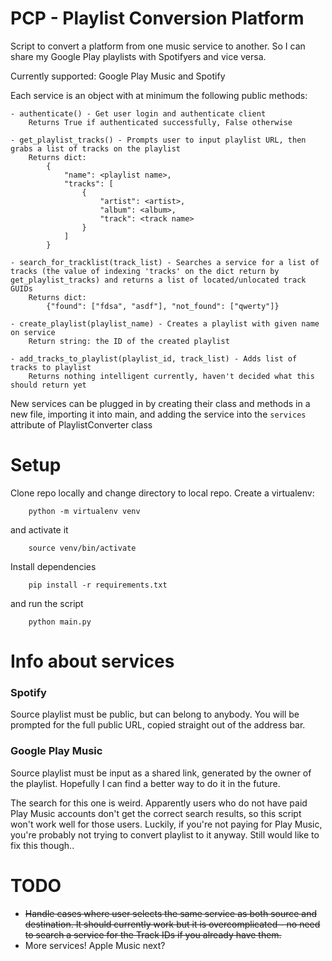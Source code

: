 # PCP - Playlist Conversion Platform

Script to convert a platform from one music service to another.  So I can share my Google Play playlists with Spotifyers and vice versa.  

Currently supported:  Google Play Music and Spotify

Each service is an object with at minimum the following public methods:

    - authenticate() - Get user login and authenticate client
        Returns True if authenticated successfully, False otherwise

    - get_playlist_tracks() - Prompts user to input playlist URL, then grabs a list of tracks on the playlist
        Returns dict:  
            {
                "name": <playlist name>,
                "tracks": [
                    {
                        "artist": <artist>,
                        "album": <album>,
                        "track": <track name>
                    }
                ]
            }

    - search_for_tracklist(track_list) - Searches a service for a list of tracks (the value of indexing 'tracks' on the dict return by get_playlist_tracks) and returns a list of located/unlocated track GUIDs
        Returns dict:
            {"found": ["fdsa", "asdf"], "not_found": ["qwerty"]}

    - create_playlist(playlist_name) - Creates a playlist with given name on service
        Return string: the ID of the created playlist

    - add_tracks_to_playlist(playlist_id, track_list) - Adds list of tracks to playlist
        Returns nothing intelligent currently, haven't decided what this should return yet

New services can be plugged in by creating their class and methods in a new file, importing it into main, and adding the service into the `services` attribute of PlaylistConverter class

# Setup

Clone repo locally and change directory to local repo.  Create a virtualenv:

        python -m virtualenv venv

and activate it

        source venv/bin/activate

Install dependencies

        pip install -r requirements.txt

and run the script

        python main.py

# Info about services

### Spotify

Source playlist must be public, but can belong to anybody.  You will be prompted for the full public URL, copied straight out of the address bar.

### Google Play Music

Source playlist must be input as a shared link, generated by the owner of the playlist.  Hopefully I can find a better way to do it in the future.

The search for this one is weird.  Apparently users who do not have paid Play Music accounts don't get the correct search results, so this script won't work well for those users.  Luckily, if you're not paying for Play Music, you're probably not trying to convert playlist to it anyway.  Still would like to fix this though..


# TODO 

- ~~Handle cases where user selects the same service as both source and destination.  It should currently work but it is overcomplicated - no need to search a service for the Track IDs if you already have them.~~
- More services!  Apple Music next?  
